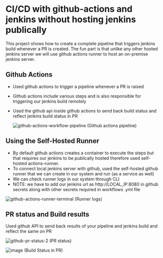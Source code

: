 # CI/CD with github-actions and jenkins without hosting jenkins publically
This project shows how to create a complete pipeline that triggers jenkins build whenever a PR is created. The fun part is that unlike any other hosted jenkins server we will use github actions runner to host an on-premise jenkins server.

## Github Actions
  - Used github actions to trigger a pipeline whenever a PR is raised
  - Github actions include various steps and is also responsible for triggering our jenkins build remotely
  - Used the github api inside github actions to send back build status and reflect jenkins build status in PR

    ![github-actions-workflow-pipeline](https://github.com/bhardwajharsh583/CI-CD-with-github-actions-and-jenkins-without-hosting-jenkins-publically/assets/69351159/da7aab6f-8b58-430b-8d26-08dc5aef7475)
    (Github actions pipeline)
 
## Using the Self-Hosted Runner
  - By default github actions creates a container to execute the steps but that requires our jenkins to be publically hosted therefore used self-hosted actions-runner.
  - To connect local jenkins server with github, used the self-hosted github runner that we can create in our system and run (as a service as well)
  - We can check runner logs in our system through CLI
  - NOTE: we have to add our jenkins url as http://LOCAL_IP:8080 in github secrets along with other secrets required in workflows .yml file

  ![github-actions-runner-terminal](https://github.com/bhardwajharsh583/CI-CD-with-github-actions-and-jenkins-without-hosting-jenkins-publically/assets/69351159/1f380c37-90a8-49be-86b8-49de1037e08b)
  (Runner logs)
  
## PR status and Build results
  Used github API  to send back results of your pipeline and jenkins build and reflect the same on PR

  ![github-pr-status-2](https://github.com/bhardwajharsh583/CI-CD-with-github-actions-and-jenkins-without-hosting-jenkins-publically/assets/69351159/bfeb656d-8fc9-46d7-90d3-5615253971f1)
  (PR status)
  
  ![image](https://github.com/bhardwajharsh583/CI-CD-with-github-actions-and-jenkins-without-hosting-jenkins-publically/assets/69351159/56c687fa-4546-4628-8eed-da8a602e44a1)
  (Build Status in PR)
